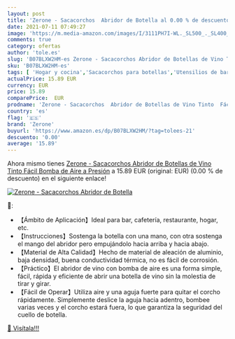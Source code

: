 ```yaml
---
layout: post
title: 'Zerone - Sacacorchos  Abridor de Botella al 0.00 % de descuento'
date: 2021-07-11 07:49:27
image: 'https://m.media-amazon.com/images/I/3111PH7I-WL._SL500_._SL400_.jpg'
comments: true
category: ofertas
author: 'tole.es'
slug: 'B07BLXW2HM-es Zerone - Sacacorchos Abridor de Botellas de Vino Tinto...'
sku: 'B07BLXW2HM-es'
tags: [ 'Hogar y cocina','Sacacorchos para botellas','Utensilios de bar','Utensilios de cocina','tinto','vino','zerone', ]
actualPrice: 15.89 EUR
currency: EUR
price: 15.89
comparePrice:  EUR
prodname: 'Zerone - Sacacorchos  Abridor de Botellas de Vino Tinto  Fácil Bomba de Aire a Presión'
country: 'es'
flag: '🇪🇸'
brand: 'Zerone'
buyurl: 'https://www.amazon.es/dp/B07BLXW2HM/?tag=tolees-21'
descuento: '0.00'
average: '15.89'
---
```


Ahora mismo tienes [Zerone - Sacacorchos  Abridor de Botellas de Vino Tinto  Fácil Bomba de Aire a Presión](https://www.amazon.es/dp/B07BLXW2HM/?tag=tolees-21) a 15.89 EUR (original:  EUR) (0.00 %  de descuento) en el siguiente enlace!

[![Zerone - Sacacorchos  Abridor de Botella](https://m.media-amazon.com/images/I/3111PH7I-WL._SL500_._SL400_.jpg)](https://www.amazon.es/dp/B07BLXW2HM/?tag=tolees-21)

🔎:

- 【Ámbito de Aplicación】Ideal para bar, cafetería, restaurante, hogar, etc.
- 【Instrucciones】Sostenga la botella con una mano, con otra sostenga el mango del abridor pero empujándolo hacia arriba y hacia abajo.
- 【Material de Alta Calidad】Hecho de material de aleación de aluminio, baja densidad, buena conductividad térmica, no es fácil de corrosión.
- 【Práctico】El abridor de vino con bomba de aire es una forma simple, fácil, rápida y eficiente de abrir una botella de vino sin la molestia de tirar y girar.
- 【Fácil de Operar】Utiliza aire y una aguja fuerte para quitar el corcho rápidamente. Simplemente deslice la aguja hacia adentro, bombee varias veces y el corcho estará fuera, lo que garantiza la seguridad del cuello de botella.

[🛒 Visítala!!!](https://www.amazon.es/dp/B07BLXW2HM/?tag=tolees-21)
